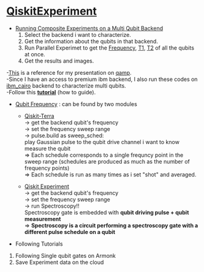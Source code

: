 # [QiskitExperiment](https://github.com/bicycle315/QiskitExperiment/blob/master/1.rst)

* [Running Composite Experiments on a Multi Qubit Backend](https://github.com/bicycle315/QiskitExperiment/tree/main/Composite%20Experiments)  
  1. Select the backend i want to characterize.  
  2. Get the information about the qubits in that backend.  
  3. Run Parallel Experimet to get the [Frequency](https://github.com/bicycle315/QiskitExperiment/blob/main/Composite%20Experiments/211015_Frequency%20on%20'Lima'%20Multi%20Qubit.ipynb), [T1](https://github.com/bicycle315/QiskitExperiment/blob/main/Composite%20Experiments/211005_T1%20on%20'Lima'%20Multi%20Qubit.ipynb), [T2](https://github.com/bicycle315/QiskitExperiment/blob/main/Composite%20Experiments/211006_T2%20on%20'Lima'%20Multi%20Qubits.ipynb) of all the qubits at once.  
  4. Get the results and images.   
 
-[This](https://github.com/qiskit-advocate/qamp-fall-21/files/7298443/Qiskit_Template_pdf.pdf) is a reference for my presentation on [qamp](https://github.com/qiskit-advocate/qamp-fall-21/issues/44).  
-Since I have an access to premium ibm backend, I also run these codes on [ibm_cairo](https://github.com/bicycle315/QiskitExperiment/blob/main/Composite%20Experiments/211015_CairoBackend.ipynb) backend to characterize multi qubits.    
-Follow this [**tutorial**](https://github.com/bicycle315/QiskitExperiment/blob/master/1.rst) (how to guide).
* [Qubit Frequency](https://github.com/bicycle315/QiskitExperiment/tree/main/Qubit%20Frequency) : can be found by two modules    
  * [Qiskit-Terra](https://github.com/bicycle315/QiskitExperiment/blob/main/Qubit%20Frequency/210928_FindingQbFreq%20.ipynb)  
    -> get the backend qubit's frequency  
    -> set the frequency sweep range  
    -> pulse.build as sweep_sched:  
      play Gaussian pulse to the qubit drive channel i want to know  
      measure the qubit  
    => Each schedule corresponds to a single frequncy point in the sweep range (schedules are produced as much as the number of frequency points)   
    => Each schedule is run as many times as i set "shot" and averaged.


  * [Qiskit Experiment](https://github.com/bicycle315/QiskitExperiment/blob/main/Qubit%20Frequency/210928_QubitSpectroscopy.ipynb)  
    -> get the backend qubit's frequency  
    -> set the frequency sweep range  
    -> run Spectroscopy!!  
    Spectroscopy gate is embedded with **qubit driving pulse + qubit measurement**  
    => **Spectroscopy is a circuit performing a spectroscopy gate with a different pulse schedule on a qubit**
    
* Following Tutorials
1. Following Single qubit gates on Armonk
2. Save Experiment data on the cloud
